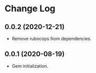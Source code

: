 # Change Log

## 0.0.2 (2020-12-21)

  * Remove rubocops from dependencies.

## 0.0.1 (2020-08-19)

  * Gem initialization.
